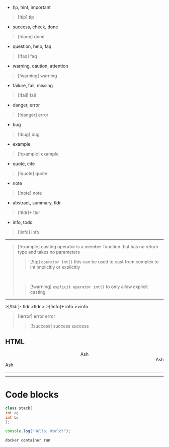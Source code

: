 
- tip, hint, important
 > [!tip] tip 
- success, check, done
 > [!done] done 
- question, help, faq
 > [!faq] faq 
- warning, caution, attention
 > [!warning] warning 
- failure, fail, missing
 > [!fail] fail
- danger, error
 > [!danger] error 
- bug
 > [!bug] bug 
- example
 > [!example] example 
- quote, cite
> [!quote] quote 
- note
>[!note] note	
- abstract, summary, tldr
>[!tldr]+ tldr
- info, todo
>[!info] info

---


> [!example] casting operator
> is a member function that has no return type and takes no parameters
>
> > [!tip] `operator int()` this can be used to cast from complex to int implicitly or explicitly
>
> <br>
>
> > [!warning] `explicit operator int()` to only allow explicit casting

<hr>
>[!tldr]- tldr
	>tldr
	> >[!info]+ info
	>>info



>[!error] error
> error
> >[!success] success
> >success

## HTML


<article align="center">Ash</article>
<div align="right">Ash</div>
<aside align="left">Ash</aside>
<hr>


---
# Code blocks

```cpp
class stack{
int a;
int b;
};
```

```js
console.log("Hello, World!");
```


```cmd
docker container run
```
